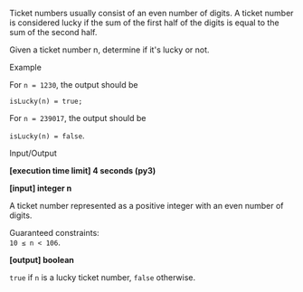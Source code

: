 Ticket numbers usually consist of an even number of digits. A ticket number is considered lucky if the sum of the first half of the digits is equal to the sum of the second half.

Given a ticket number n, determine if it's lucky or not.

Example

For `n = 1230`, the output should be<br>

`isLucky(n) = true;`


For `n = 239017`, the output should be<br>

`isLucky(n) = false`.



Input/Output

**[execution time limit] 4 seconds (py3)**

**[input] integer n**

A ticket number represented as a positive integer with an even number of digits.

Guaranteed constraints:<br>
`10 ≤ n < 106`.

**[output] boolean**

`true` if `n` is a lucky ticket number, `false` otherwise.
